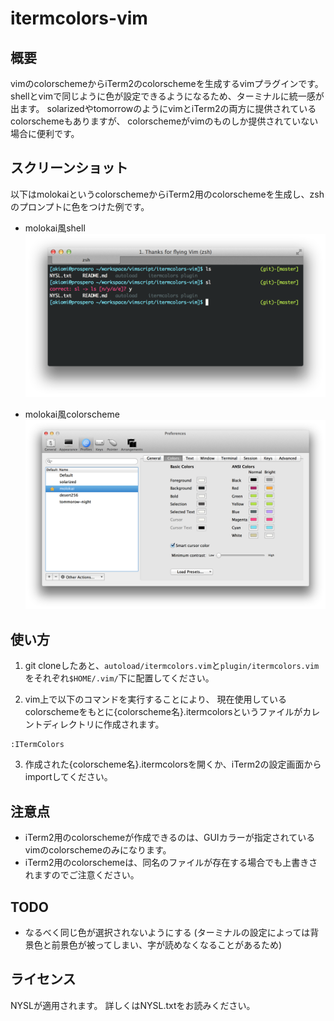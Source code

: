 itermcolors-vim
===============

## 概要
vimのcolorschemeからiTerm2のcolorschemeを生成するvimプラグインです。
shellとvimで同じように色が設定できるようになるため、ターミナルに統一感が出ます。
solarizedやtomorrowのようにvimとiTerm2の両方に提供されているcolorschemeもありますが、
colorschemeがvimのものしか提供されていない場合に便利です。


## スクリーンショット
以下はmolokaiというcolorschemeからiTerm2用のcolorschemeを生成し、zshのプロンプトに色をつけた例です。

- molokai風shell
  ![molokai風shell](https://github.com/akiomik/itermcolors-vim/raw/master/image/screenshot-shell.png)

- molokai風colorscheme
  ![molokai風colorscheme](https://github.com/akiomik/itermcolors-vim/raw/master/image/screenshot-colorscheme.png)


## 使い方
1. git cloneしたあと、`autoload/itermcolors.vim`と`plugin/itermcolors.vim`をそれぞれ`$HOME/.vim/`下に配置してください。

2. vim上で以下のコマンドを実行することにより、
   現在使用しているcolorschemeをもとに{colorscheme名}.itermcolorsというファイルがカレントディレクトリに作成されます。

  ```viml
:ITermColors
  ```

3. 作成された{colorscheme名}.itermcolorsを開くか、iTerm2の設定画面からimportしてください。


## 注意点
- iTerm2用のcolorschemeが作成できるのは、GUIカラーが指定されているvimのcolorschemeのみになります。
- iTerm2用のcolorschemeは、同名のファイルが存在する場合でも上書きされますのでご注意ください。


## TODO
- なるべく同じ色が選択されないようにする
  (ターミナルの設定によっては背景色と前景色が被ってしまい、字が読めなくなることがあるため)


## ライセンス
NYSLが適用されます。
詳しくはNYSL.txtをお読みください。
